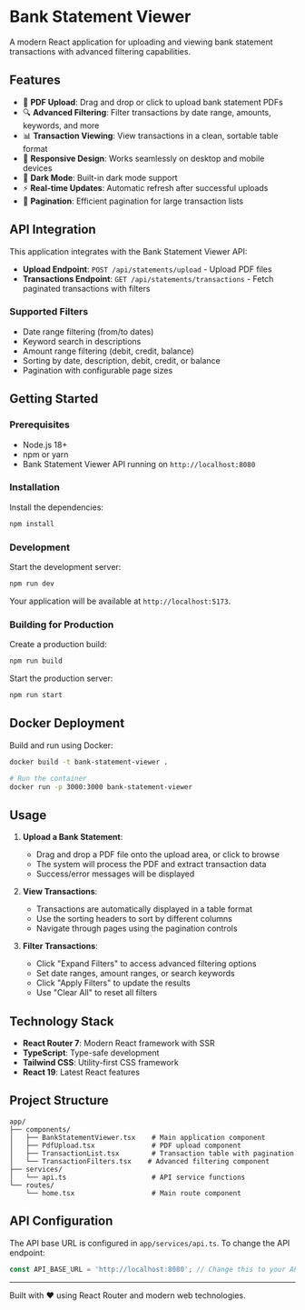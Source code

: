 # Bank Statement Viewer

A modern React application for uploading and viewing bank statement transactions with advanced filtering capabilities.

## Features

- 📄 **PDF Upload**: Drag and drop or click to upload bank statement PDFs
- 🔍 **Advanced Filtering**: Filter transactions by date range, amounts, keywords, and more
- 📊 **Transaction Viewing**: View transactions in a clean, sortable table format
- 📱 **Responsive Design**: Works seamlessly on desktop and mobile devices
- 🌙 **Dark Mode**: Built-in dark mode support
- ⚡ **Real-time Updates**: Automatic refresh after successful uploads
- 🔄 **Pagination**: Efficient pagination for large transaction lists

## API Integration

This application integrates with the Bank Statement Viewer API:

- **Upload Endpoint**: `POST /api/statements/upload` - Upload PDF files
- **Transactions Endpoint**: `GET /api/statements/transactions` - Fetch paginated transactions with filters

### Supported Filters

- Date range filtering (from/to dates)
- Keyword search in descriptions
- Amount range filtering (debit, credit, balance)
- Sorting by date, description, debit, credit, or balance
- Pagination with configurable page sizes

## Getting Started

### Prerequisites

- Node.js 18+ 
- npm or yarn
- Bank Statement Viewer API running on `http://localhost:8080`

### Installation

Install the dependencies:

```bash
npm install
```

### Development

Start the development server:

```bash
npm run dev
```

Your application will be available at `http://localhost:5173`.

### Building for Production

Create a production build:

```bash
npm run build
```

Start the production server:

```bash
npm run start
```

## Docker Deployment

Build and run using Docker:

```bash
docker build -t bank-statement-viewer .

# Run the container
docker run -p 3000:3000 bank-statement-viewer
```

## Usage

1. **Upload a Bank Statement**:
   - Drag and drop a PDF file onto the upload area, or click to browse
   - The system will process the PDF and extract transaction data
   - Success/error messages will be displayed

2. **View Transactions**:
   - Transactions are automatically displayed in a table format
   - Use the sorting headers to sort by different columns
   - Navigate through pages using the pagination controls

3. **Filter Transactions**:
   - Click "Expand Filters" to access advanced filtering options
   - Set date ranges, amount ranges, or search keywords
   - Click "Apply Filters" to update the results
   - Use "Clear All" to reset all filters

## Technology Stack

- **React Router 7**: Modern React framework with SSR
- **TypeScript**: Type-safe development
- **Tailwind CSS**: Utility-first CSS framework
- **React 19**: Latest React features

## Project Structure

```
app/
├── components/
│   ├── BankStatementViewer.tsx    # Main application component
│   ├── PdfUpload.tsx              # PDF upload component
│   ├── TransactionList.tsx        # Transaction table with pagination
│   └── TransactionFilters.tsx    # Advanced filtering component
├── services/
│   └── api.ts                     # API service functions
└── routes/
    └── home.tsx                   # Main route component
```

## API Configuration

The API base URL is configured in `app/services/api.ts`. To change the API endpoint:

```typescript
const API_BASE_URL = 'http://localhost:8080'; // Change this to your API URL
```

---

Built with ❤️ using React Router and modern web technologies.

